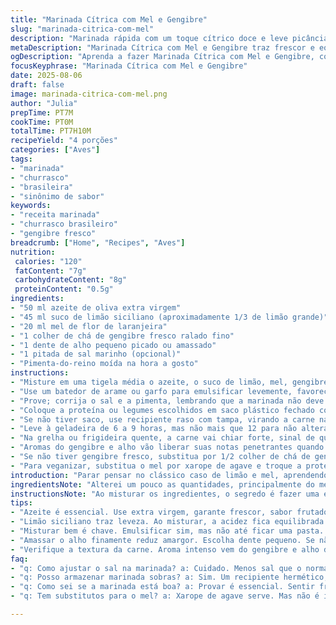 ```yaml
---
title: "Marinada Cítrica com Mel e Gengibre"
slug: "marinada-citrica-com-mel"
description: "Marinada rápida com um toque cítrico doce e leve picância, ótima para aves e vegetais no churrasco. Usa azeite, suco de limão, mel, gengibre fresco e alho, tudo misturado e refrigerado umas 7 horas para intensificar sabores. Ensina a reconhecer sinais visuais e aromas, evita erros comuns como excesso de sal ou marinada quente, dá alternativas para ingredientes e dicas para textura ideal. Receita sem glúten, lactose, nozes e ovos."
metaDescription: "Marinada Cítrica com Mel e Gengibre traz frescor e equilíbrio, ideal para realçar sabores de aves e legumes no churrasco."
ogDescription: "Aprenda a fazer Marinada Cítrica com Mel e Gengibre, combina acidez do limão e doçura do mel, perfeita para seus grelhados."
focusKeyphrase: "Marinada Cítrica com Mel e Gengibre"
date: 2025-08-06
draft: false
image: marinada-citrica-com-mel.png
author: "Julia"
prepTime: PT7M
cookTime: PT0M
totalTime: PT7H10M
recipeYield: "4 porções"
categories: ["Aves"]
tags:
- "marinada"
- "churrasco"
- "brasileira"
- "sinônimo de sabor"
keywords:
- "receita marinada"
- "churrasco brasileiro"
- "gengibre fresco"
breadcrumb: ["Home", "Recipes", "Aves"]
nutrition: 
 calories: "120"
 fatContent: "7g"
 carbohydrateContent: "8g"
 proteinContent: "0.5g"
ingredients:
- "50 ml azeite de oliva extra virgem"
- "45 ml suco de limão siciliano (aproximadamente 1/3 de limão grande)"
- "20 ml mel de flor de laranjeira"
- "1 colher de chá de gengibre fresco ralado fino"
- "1 dente de alho pequeno picado ou amassado"
- "1 pitada de sal marinho (opcional)"
- "Pimenta-do-reino moída na hora a gosto"
instructions:
- "Misture em uma tigela média o azeite, o suco de limão, mel, gengibre e alho picado."
- "Use um batedor de arame ou garfo para emulsificar levemente, favorecendo a integração dos ingredientes líquidos e pastosos."
- "Prove; corrija o sal e a pimenta, lembrando que a marinada não deve ficar salgada demais pois o limão pode intensificar o sal nos alimentos posteriormente."
- "Coloque a proteína ou legumes escolhidos em saco plástico fechado com tudo dentro, massageando para distribuir a marinada uniformemente e evitar pontos crus de sabor."
- "Se não tiver saco, use recipiente raso com tampa, virando a carne na tigela duas vezes durante o tempo de descanso para pegar tudo igualmente."
- "Leve à geladeira de 6 a 9 horas, mas não mais que 12 para não alterar a textura da carne devido à acidez."
- "Na grelha ou frigideira quente, a carne vai chiar forte, sinal de que a marinada formou uma película caramelo leve pelo mel, textura quase tostadinha, cor dourada."
- "Aromas do gengibre e alho vão liberar suas notas penetrantes quando a carne começar a dourar; fique atento para evitar queimaduras no alho, virando com frequência."
- "Se não tiver gengibre fresco, substitua por 1/2 colher de chá de gengibre em pó, mas evite usar mel escuro, pois pode escurecer demais a marinada, alterando o sabor."
- "Para veganizar, substitua o mel por xarope de agave e troque a proteína por tofu firme ou cogumelos portobello em fatias grossas, que absorvem bem o sabor."
introduction: "Parar pensar no clássico caso de limão e mel, aprendendo a equilibrar acidez e doçura sem exagero, essa marinada traz um frescor cítrico com toque de gengibre que eu adoro no churrasco, principalmente quando quero dar uma variada naquela rotina de frango ou legumes. Ela surge de tentativas frustradas em que ou a carne ficava muito salgada ou o alho queimava e amarga no fogo. A chave tá na velocidade e timing: jogar tudo frio na geladeira, esperar algumas horas e vigiando o grill pra não virar carvão. Aprenda a antecipar as mudanças visuais e a textura para não passar do ponto, fundamental para não perder suculência e o perfume natural da carne ou vegetal. Já usei com frango, porco e até berinjela, funcionou em todas. Sem frescura e ingredientes que a despensa brasileira sempre tem na mão."
ingredientsNote: "Alterei um pouco as quantidades, principalmente do mel e do suco de limão siciliano, para ajustar o equilíbrio entre ácido e doce, pois o limão normal tem um sabor mais intenso e mais ácido. O gengibre fresco mudou totalmente o perfil que só com alho não era interessante pessoalmente. Em casos de restrição ao mel, xarope de agave é uma opção vegana, mas sem aquela profundidade do mel de flor de laranjeira, que também traz uma leve flor que casa com o limão. Use azeite extra virgem para garantir notas frutadas na marinada e evitar sabores amargos, comum em azeites mais processados. O dente de alho deve ser pequeno e picado fininho para não sobressair demais na grelha e queimar rápido. Esses pequenos ajustes significaram a diferença entre uma marinada esquecida e essa que virou marca na minha churrasqueira."
instructionsNote: "Ao misturar os ingredientes, o segredo é fazer uma emulsificação leve, que estabiliza a mistura para que o óleo e o suco de limão não se separem antes de entrarem em contato com a carne, distribuindo os sabores por igual. Massagear a carne dentro do saco plástico garante penetração da marinada, e o contato integral evita que zonas da carne fiquem sem sabor. O tempo em geladeira é flexível; menos que 6 horas e não tem sabor suficiente; mais que 12 horas pode "
tips:
- "Azeite é essencial. Use extra virgem, garante frescor, sabor frutado. Evita amargor frequente de azeites processados. A compontente é a base da marinada."
- "Limão siciliano traz leveza. Ao misturar, a acidez fica equilibrada. Outra opção é o limão tahiti, mas cuidado; pode deixar a marinada mais intensa."
- "Misturar bem é chave. Emulsificar sim, mas não até ficar uma pasta. A textura líquida vai penetrar melhor na carne ou legumes. Tire do frio antes de grelhar."
- "Amassar o alho finamente reduz amargor. Escolha dente pequeno. Se não tiver fresco, gengibre em pó pode entrar como substituto, mas é diferente. O sabor muda."
- "Verifique a textura da carne. Aroma intenso vem do gengibre e alho diretamente. Cuidado para não queimar o alho; vira amargo. Vire a carne para dourar de forma uniforme."
faq:
- "q: Como ajustar o sal na marinada? a: Cuidado. Menos sal que o normal é a regra. Lembre, limão intensifica o sal. Prove antes de adicionar mais."
- "q: Posso armazenar marinada sobras? a: Sim. Um recipiente hermético, na geladeira. Não mais de 2 dias. Usa em grelhados ou saladas, funciona bem."
- "q: Como sei se a marinada está boa? a: Provar é essencial. Sentir frescor. Aromas são pilares. Se ficou forte demais, mais limão pode equilibrar."
- "q: Tem substitutos para o mel? a: Xarope de agave serve. Mas não é igual. Sabor diferente. Dica: Se usar açúcar, cuidado com caramelo no fogo."

---
```

